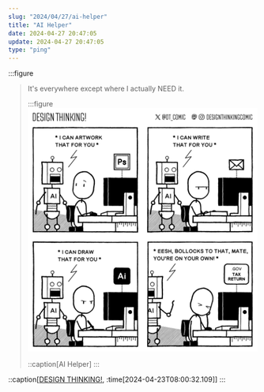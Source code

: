 ```yaml
---
slug: "2024/04/27/ai-helper"
title: "AI Helper"
date: 2024-04-27 20:47:05
update: 2024-04-27 20:47:05
type: "ping"
---
```


:::figure
> It's everywhere except where I actually NEED it.
> 
> :::figure
> ![AI Helper](./images/2024-04-27-20-47-05-ai-helper.png)
>
> ::caption[AI Helper]
> :::
>
::caption[[DESIGN THINKING!](https://designthinkingcomic.substack.com/p/ai-helper), :time[2024-04-23T08:00:32.109]]
:::
